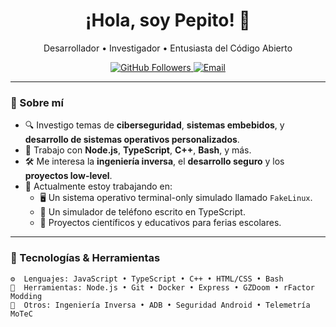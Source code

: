 <h1 align="center">¡Hola, soy Pepito! 👋</h1>
<p align="center">
  Desarrollador • Investigador • Entusiasta del Código Abierto
</p>

<p align="center">
  <a href="https://github.com/tizianoluziramos">
    <img src="https://img.shields.io/github/followers/tizianoluziramos?label=Seguidores&style=social" alt="GitHub Followers">
  </a>
  <a href="mailto:tizianoluziramos@gmail.com">
    <img src="https://img.shields.io/badge/email-tizianoluziramos@gmail.com-blue?style=flat-square&logo=gmail" alt="Email">
  </a>
</p>

---

### 🧠 Sobre mí

- 🔍 Investigo temas de **ciberseguridad**, **sistemas embebidos**, y **desarrollo de sistemas operativos personalizados**.
- 🧰 Trabajo con **Node.js**, **TypeScript**, **C++**, **Bash**, y más.
- 🛠️ Me interesa la **ingeniería inversa**, el **desarrollo seguro** y los **proyectos low-level**.
- 🌱 Actualmente estoy trabajando en:  
  - 🖥️ Un sistema operativo terminal-only simulado llamado `FakeLinux`.  
  - 📱 Un simulador de teléfono escrito en TypeScript.  
  - 🧪 Proyectos científicos y educativos para ferias escolares.  

---

### 🚀 Tecnologías & Herramientas

```plaintext
⚙️  Lenguajes: JavaScript • TypeScript • C++ • HTML/CSS • Bash
🔧  Herramientas: Node.js • Git • Docker • Express • GZDoom • rFactor Modding
🧪  Otros: Ingeniería Inversa • ADB • Seguridad Android • Telemetría MoTeC
